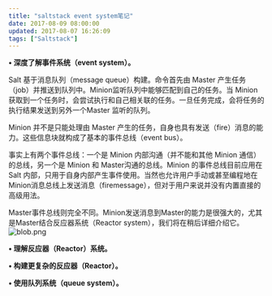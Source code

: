 ```yaml
---
title: "saltstack event system笔记"
date: 2017-08-09 08:00:00
updated: 2017-08-07 16:26:09
tags: ["Saltstack"]
---
```

**• 深度了解事件系统（event system）。**
  
Salt 基于消息队列（message queue）构建。命令首先由 Master 产生任务（job）并推送到队列中。Minion监听队列中能够匹配到自己的任务。当 Minion 获取到一个任务时，会尝试执行和自己相关联的任务。一旦任务完成，会将任务的执行结果发送到另外一个Master 监听的队列。
  
Minion 并不是只能处理由 Master 产生的任务，自身也具有发送（fire）消息的能力。这些信息块就构成了基本的事件总线（event bus）。
  
事实上有两个事件总线：一个是 Minion 内部沟通（并不能和其他 Minion 通信）的总线，另一个是 Minion 和 Master沟通的总线。Minion 的事件总线目前应用在 Salt 内部，只用于自身内部产生事件使用。当然也允许用户手动或甚至编程地在 Minion消息总线上发送消息（firemessage），但对于用户来说并没有内置直接的高级用法。
  
Master事件总线则完全不同。Minion发送消息到Master的能力是很强大的，尤其是Master结合反应器系统（Reactor system），我们将在稍后详细介绍它。
![blob.png](/uploads/ueditor/php/upload/image/20170807/1502087899.png)
  
**• 理解反应器（Reactor）系统。**
  
  
**• 构建更复杂的反应器（Reactor）。**
  
  
**• 使用队列系统（queue system）。**
  
  
  

